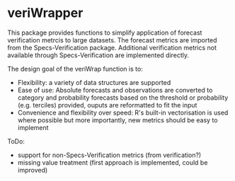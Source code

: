 veriWrapper
===========

This package provides functions to simplify application of forecast verification metrcis to large datasets. The forecast metrics are imported from the Specs-Verification package. Additional verification metrics not available through Specs-Verification are implemented directly.

The design goal of the veriWrap function is to:
- Flexibility: a variety of data structures are supported
- Ease of use: Absolute forecasts and observations are converted to category and probability forecasts based on the threshold or probability (e.g. terciles) provided, ouputs are reformatted to fit the input
- Convenience and flexibility over speed: R's built-in vectorisation is used where possible but more importantly, new metrics should be easy to implement

ToDo: 
- support for non-Specs-Verification metrics (from verification?)
- missing value treatment (first approach is implemented, could be improved)

